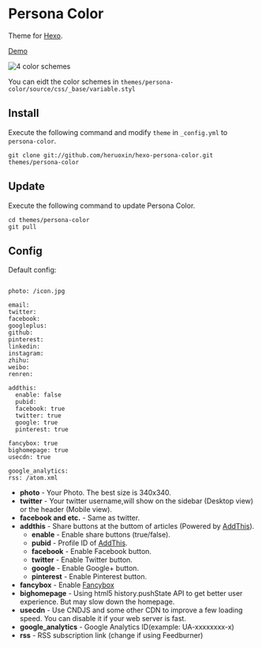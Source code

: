 # Persona Color

Theme for [Hexo].

[Demo]

![4 color schemes](http://ww3.sinaimg.cn/large/66cab368gw1ed07yp2yjfj21400mi7a2.jpg)

You can eidt the color schemes in `themes/persona-color/source/css/_base/variable.styl`

## Install

Execute the following command and modify `theme` in `_config.yml` to `persona-color`.

```
git clone git://github.com/heruoxin/hexo-persona-color.git themes/persona-color
```

## Update

Execute the following command to update Persona Color.

```
cd themes/persona-color
git pull
```

## Config

Default config:

``` 

photo: /icon.jpg

email: 
twitter: 
facebook: 
googleplus: 
github: 
pinterest: 
linkedin: 
instagram: 
zhihu: 
weibo: 
renren: 

addthis:
  enable: false
  pubid:
  facebook: true
  twitter: true
  google: true
  pinterest: true

fancybox: true
bighomepage: true
usecdn: true

google_analytics: 
rss: /atom.xml
```

- **photo** - Your Photo. The best size is 340x340.
- **twitter** - Your twitter username,will show on the sidebar (Desktop view) or the header (Mobile view).
- **facebook and etc.** - Same as twitter.
- **addthis** - Share buttons at the buttom of articles (Powered by [AddThis]).
  - **enable** - Enable share buttons (true/false).
  - **pubid** - Profile ID of [AddThis].
  - **facebook** - Enable Facebook button.
  - **twitter** - Enable Twitter button.
  - **google** - Enable Google+ button.
  - **pinterest** - Enable Pinterest button.
- **fancybox** - Enable [Fancybox]
- **bighomepage** - Using html5 history.pushState API to get better user experience. But may slow down the homepage.
- **usecdn** - Use CNDJS and some other CDN to improve a few loading speed. You can disable it if your web server is fast.
- **google_analytics** - Google Analytics ID(example: UA-xxxxxxxx-x)
- **rss** - RSS subscription link (change if using Feedburner)


[Hexo]: http://zespia.tw/hexo/
[Demo]: http://www.1ittlecup.com/
[AddThis]: https://www.addthis.com
[Fancybox]: http://fancyapps.com/fancybox/
